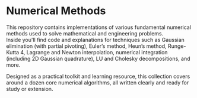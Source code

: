 # Numerical Methods

This repository contains implementations of various fundamental numerical methods used to solve mathematical and engineering problems.  
Inside you'll find code and explanations for techniques such as Gaussian elimination (with partial pivoting), Euler’s method, Heun’s method, Runge-Kutta 4, Lagrange and Newton interpolation, numerical integration (including 2D Gaussian quadrature), LU and Cholesky decompositions, and more.

Designed as a practical toolkit and learning resource, this collection covers around a dozen core numerical algorithms, all written clearly and ready for study or extension.
